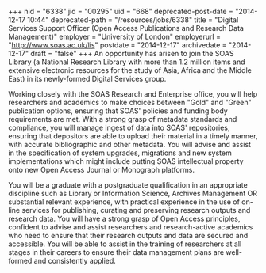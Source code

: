 +++
nid = "6338"
jid = "00295"
uid = "668"
deprecated-post-date = "2014-12-17 10:44"
deprecated-path = "/resources/jobs/6338"
title = "Digital Services Support Officer (Open Access Publications and Research Data Management)"
employer = "University of London"
employerurl = "http://www.soas.ac.uk/lis"
postdate = "2014-12-17"
archivedate = "2014-12-17"
draft = "false"
+++
An opportunity has arisen to join the SOAS Library (a National Research
Library with more than 1.2 million items and extensive electronic
resources for the study of Asia, Africa and the Middle East) in its
newly-formed Digital Services group.

Working closely with the SOAS Research and Enterprise office, you will
help researchers and academics to make choices between "Gold" and
"Green" publication options, ensuring that SOAS' policies and funding
body requirements are met. With a strong grasp of metadata standards and
compliance, you will manage ingest of data into SOAS' repositories,
ensuring that depositors are able to upload their material in a timely
manner, with accurate bibliographic and other metadata. You will advise
and assist in the specification of system upgrades, migrations and new
system implementations which might include putting SOAS intellectual
property onto new Open Access Journal or Monograph platforms.
  
You will be a graduate with a postgraduate qualification in an
appropriate discipline such as Library or Information Science, Archives
Management OR substantial relevant experience, with practical experience
in the use of on-line services for publishing, curating and preserving
research outputs and research data. You will have a strong grasp of Open
Access principles, confident to advise and assist researchers and
research-active academics who need to ensure that their research outputs
and data are secured and accessible. You will be able to assist in the
training of researchers at all stages in their careers to ensure their
data management plans are well-formed and consistently applied.
